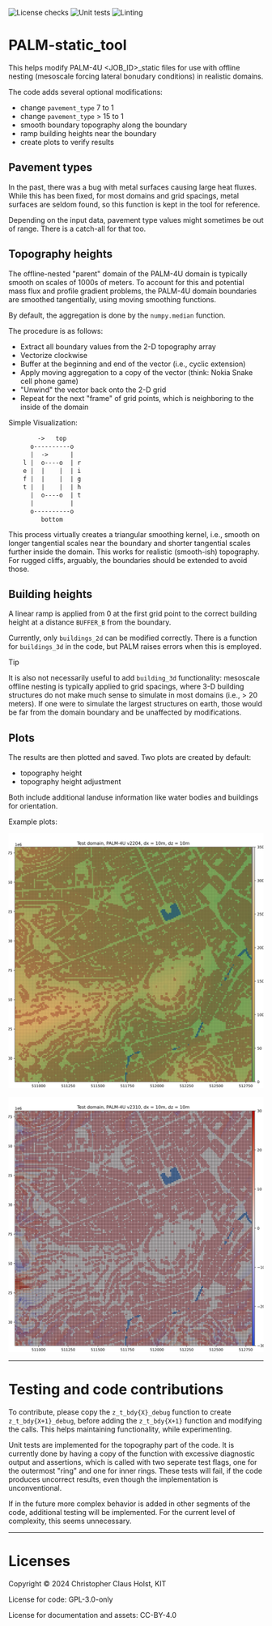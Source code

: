 <!--
SPDX-FileCopyrightText: 2024 2024 Christopher C. Holst, KIT

SPDX-License-Identifier: GPL-3.0-only
-->

![License checks](https://github.com/ccholst/PALM-static_tool/actions/workflows/license_checks.yml/badge.svg)
![Unit tests](https://github.com/ccholst/PALM-static_tool/actions/workflows/unittests.yml/badge.svg)
![Linting](https://github.com/ccholst/PALM-static_tool/actions/workflows/linting.yml/badge.svg)

# PALM-static_tool
This helps modify PALM-4U <JOB_ID>_static files for use with offline nesting (mesoscale forcing lateral bonudary conditions) in realistic domains.

The code adds several optional modifications:

- change `pavement_type` 7 to 1
- change `pavement_type` > 15 to 1
- smooth boundary topography along the boundary
- ramp building heights near the boundary
- create plots to verify results

## Pavement types

In the past, there was a bug with metal surfaces causing large heat fluxes. While this has been fixed, for most domains and grid spacings, metal surfaces are seldom found, so this function is kept in the tool for reference.

Depending on the input data, pavement type values might sometimes be out of range. There is a catch-all for that too.

## Topography heights

The offline-nested "parent" domain of the PALM-4U domain is typically smooth on scales of 1000s of meters. To account for this and potential mass flux and profile gradient problems, the PALM-4U domain boundaries are smoothed tangentially, using moving smoothing functions.

By default, the aggregation is done by the `numpy.median` function.

The procedure is as follows:

- Extract all boundary values from the 2-D topography array
- Vectorize clockwise
- Buffer at the beginning and end of the vector (i.e., cyclic extension)
- Apply moving aggregation to a copy of the vector (think: Nokia Snake cell phone game)
- "Unwind" the vector back onto the 2-D grid
- Repeat for the next "frame" of grid points, which is neighboring to the inside of the domain

Simple Visualization:

```
        ->   top
      o----------o
      |  ->      |
    l |  o----o  | r
    e |  |    |  | i
    f |  |    |  | g
    t |  |    |  | h
      |  o----o  | t
      |          |
      o----------o
         bottom
```


This process virtually creates a triangular smoothing kernel, i.e., smooth on longer tangential scales near the boundary and shorter tangential scales further inside the domain. This works for realistic (smooth-ish) topography. For rugged cliffs, arguably, the boundaries should be extended to avoid those.

## Building heights

A linear ramp is applied from 0 at the first grid point to the correct building height at a distance `BUFFER_B` from the boundary.

Currently, only `buildings_2d` can be modified correctly. There is a function for `buildings_3d` in the code, but PALM raises errors when this is employed.

> [!TIP]
> It is also not necessarily useful to add `building_3d` functionality: mesoscale offline nesting is typically applied to grid spacings, where 3-D building structures do not make much sense to simulate in most domains (i.e., > 20 meters). If one were to simulate the largest structures on earth, those would be far from the domain boundary and be unaffected by modifications.

## Plots

The results are then plotted and saved. Two plots are created by default:

- topography height
- topography height adjustment

Both include additional landuse information like water bodies and buildings for orientation.

Example plots:

![Topography height](/docs/assets/_static_map_TEST.png "Map")

![Topography adjustment](/docs/assets/_static_bdy_TEST.png "Adjustment")

---
# Testing and code contributions

To contribute, please copy the `z_t_bdy{X}_debug` function to create `z_t_bdy{X+1}_debug`, before adding the `z_t_bdy{X+1}` function and modifying the calls. This helps maintaining functionality, while experimenting.

Unit tests are implemented for the topography part of the code. It is currently done by having a copy of the function with excessive diagnostic output and assertions, which is called with two seperate test flags, one for the outermost "ring" and one for inner rings. These tests will fail, if the code produces uncorrect results, even though the implementation is unconventional.

If in the future more complex behavior is added in other segments of the code, additional testing will be implemented. For the current level of complexity, this seems unnecessary.

---

# Licenses

Copyright &copy; 2024 Christopher Claus Holst, KIT

License for code: GPL-3.0-only

License for documentation and assets: CC-BY-4.0
